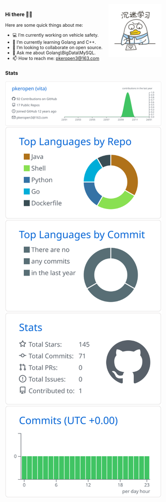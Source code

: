 <img align="right" width="170px" src="./duck.jpeg">

### Hi there 👨‍💻
Here are some quick things about me:

- 💻 I’m currently working on vehicle safety.   
- 🌱 I’m currently learning Golang and C++.  
- 💼 I’m looking to collaborate on open source.   
- 💬 Ask me about Golang\BigData\MySQL.  
- 📫 How to reach me: pkeropen3@163.com

### Stats
![](https://raw.githubusercontent.com/pkeropen/pkeropen/master/profile-summary-card-output/github/0-profile-details.svg)
![](https://raw.githubusercontent.com/pkeropen/pkeropen/master/profile-summary-card-output/github/1-repos-per-language.svg)
![](https://raw.githubusercontent.com/pkeropen/pkeropen/master/profile-summary-card-output/github/2-most-commit-language.svg)
![](https://raw.githubusercontent.com/pkeropen/pkeropen/master/profile-summary-card-output/github/3-stats.svg)
![](https://raw.githubusercontent.com/pkeropen/pkeropen/master/profile-summary-card-output/github/4-productive-time.svg)
